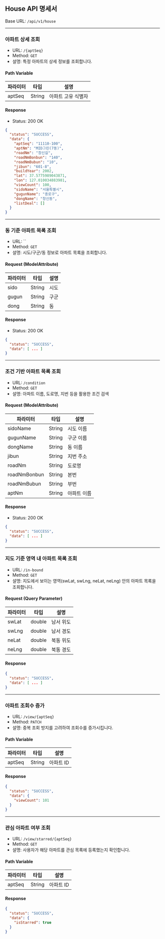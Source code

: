 ## House API 명세서

Base URL: `/api/v1/house`

---

### 아파트 상세 조회

- URL: `/{aptSeq}`
- Method: `GET`
- 설명: 특정 아파트의 상세 정보를 조회합니다.

#### Path Variable

| 파라미터 | 타입 | 설명 |
|----------|------|------|
| aptSeq | String | 아파트 고유 식별자 |

#### Response

- Status: 200 OK

```json
{
  "status": "SUCCESS",
  "data": {
    "aptSeq": "11110-100",
    "aptNm": "MID그린(7동)",
    "roadNm": "창신길",
    "roadNmBonbun": "140",
    "roadNmBubun": "10",
    "jibun": "601-8",
    "buildYear": 2002,
    "lat": 37.5775989043871,
    "lon": 127.010034883981,
    "viewCount": 100,
    "sidoName": "서울특별시",
    "gugunName": "종로구",
    "dongName": "창신동",
    "listDeal": []
  }
}
```

---

### 동 기준 아파트 목록 조회

- URL: ``
- Method: `GET`
- 설명: 시도/구군/동 정보로 아파트 목록을 조회합니다.

#### Request (ModelAttribute)

| 파라미터 | 타입 | 설명 |
|----------|------|------|
| sido | String | 시도 |
| gugun | String | 구군 |
| dong | String | 동 |

#### Response

- Status: 200 OK

```json
{
  "status": "SUCCESS",
  "data": [ ... ]
}
```

---

### 조건 기반 아파트 목록 조회

- URL: `/condition`
- Method: `GET`
- 설명: 아파트 이름, 도로명, 지번 등을 활용한 조건 검색

#### Request (ModelAttribute)

| 파라미터 | 타입 | 설명 |
|----------|------|------|
| sidoName | String | 시도 이름 |
| gugunName | String | 구군 이름 |
| dongName | String | 동 이름 |
| jibun | String | 지번 주소 |
| roadNm | String | 도로명 |
| roadNmBonbun | String | 본번 |
| roadNmBubun | String | 부번 |
| aptNm | String | 아파트 이름 |

#### Response

- Status: 200 OK

```json
{
  "status": "SUCCESS",
  "data": [ ... ]
}
```

---

### 지도 기준 영역 내 아파트 목록 조회

- URL: `/in-bound`
- Method: `GET`
- 설명: 지도에서 보이는 영역(swLat, swLng, neLat, neLng) 안의 아파트 목록을 조회합니다.

#### Request (Query Parameter)

| 파라미터 | 타입 | 설명 |
|----------|------|------|
| swLat | double | 남서 위도 |
| swLng | double | 남서 경도 |
| neLat | double | 북동 위도 |
| neLng | double | 북동 경도 |

#### Response

```json
{
  "status": "SUCCESS",
  "data": [ ... ]
}
```

---

### 아파트 조회수 증가

- URL: `/view/{aptSeq}`
- Method: `PATCH`
- 설명: 중복 조회 방지를 고려하여 조회수를 증가시킵니다.

#### Path Variable

| 파라미터 | 타입 | 설명 |
|----------|------|------|
| aptSeq | String | 아파트 ID |

#### Response

```json
{
  "status": "SUCCESS",
  "data": {
    "viewCount": 101
  }
}
```

---

### 관심 아파트 여부 조회

- URL: `/view/starred/{aptSeq}`
- Method: `GET`
- 설명: 사용자가 해당 아파트를 관심 목록에 등록했는지 확인합니다.

#### Path Variable

| 파라미터 | 타입 | 설명 |
|----------|------|------|
| aptSeq | String | 아파트 ID |

#### Response

```json
{
  "status": "SUCCESS",
  "data": {
    "isStarred": true
  }
}
```